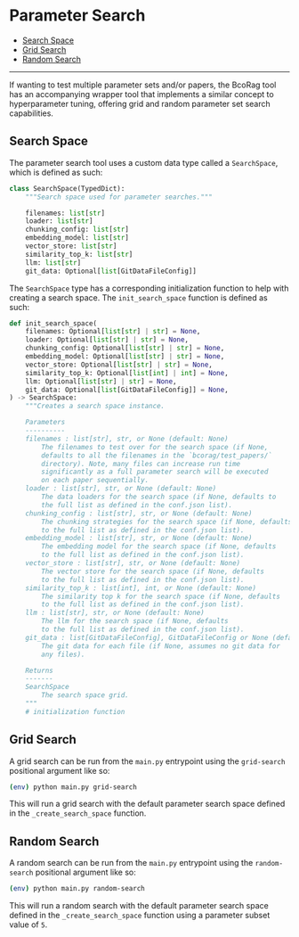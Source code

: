 # Parameter Search

- [Search Space](#search-space)
- [Grid Search](#grid-search)
- [Random Search](#random-search)

---

If wanting to test multiple parameter sets and/or papers, the BcoRag tool has an accompanying wrapper tool that implements a similar concept to hyperparameter tuning, offering grid and random parameter set search capabilities.

## Search Space

The parameter search tool uses a custom data type called a `SearchSpace`, which is defined as such:

```python
class SearchSpace(TypedDict):
    """Search space used for parameter searches."""

    filenames: list[str]
    loader: list[str]
    chunking_config: list[str]
    embedding_model: list[str]
    vector_store: list[str]
    similarity_top_k: list[str]
    llm: list[str]
    git_data: Optional[list[GitDataFileConfig]]
```

The `SearchSpace` type has a corresponding initialization function to help with creating a search space. The `init_search_space` function is defined as such:

```python
def init_search_space(
    filenames: Optional[list[str] | str] = None,
    loader: Optional[list[str] | str] = None,
    chunking_config: Optional[list[str] | str] = None,
    embedding_model: Optional[list[str] | str] = None,
    vector_store: Optional[list[str] | str] = None,
    similarity_top_k: Optional[list[int] | int] = None,
    llm: Optional[list[str] | str] = None,
    git_data: Optional[list[GitDataFileConfig]] = None,
) -> SearchSpace:
    """Creates a search space instance.

    Parameters
    ----------
    filenames : list[str], str, or None (default: None)
        The filenames to test over for the search space (if None,
        defaults to all the filenames in the `bcorag/test_papers/`
        directory). Note, many files can increase run time
        significantly as a full parameter search will be executed
        on each paper sequentially.
    loader : list[str], str, or None (default: None)
        The data loaders for the search space (if None, defaults to
        the full list as defined in the conf.json list).
    chunking_config : list[str], str, or None (default: None)
        The chunking strategies for the search space (if None, defaults
        to the full list as defined in the conf.json list).
    embedding_model : list[str], str, or None (default: None)
        The embedding model for the search space (if None, defaults
        to the full list as defined in the conf.json list).
    vector_store : list[str], str, or None (default: None)
        The vector store for the search space (if None, defaults
        to the full list as defined in the conf.json list).
    similarity_top_k : list[int], int, or None (default: None)
        The similarity top k for the search space (if None, defaults
        to the full list as defined in the conf.json list).
    llm : list[str], str, or None (default: None)
        The llm for the search space (if None, defaults
        to the full list as defined in the conf.json list).
    git_data : list[GitDataFileConfig], GitDataFileConfig or None (default: None)
        The git data for each file (if None, assumes no git data for
        any files).

    Returns
    -------
    SearchSpace
        The search space grid.
    """
    # initialization function
```

## Grid Search

A grid search can be run from the `main.py` entrypoint using the `grid-search` positional argument like so: 

```bash
(env) python main.py grid-search
```

This will run a grid search with the default parameter search space defined in the `_create_search_space` function.

## Random Search

A random search can be run from the `main.py` entrypoint using the `random-search` positional argument like so:

```bash
(env) python main.py random-search
```

This will run a random search with the default parameter search space defined in the `_create_search_space` function using a parameter subset value of `5`.
